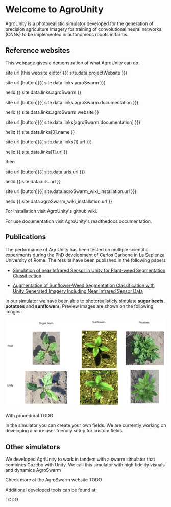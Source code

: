 # Welcome to AgroUnity

AgroUnity is a photorealistic simulator developed for the generation of precision agriculture imagery for training of convolutional neural networks (CNNs) to be implemented in autonomous robots in farms.

## Reference websites

This webpage gives a demonstration of what AgroUnity can do.

site url [this website eidtor]({{ site.data.projectWebsite }})

site url [button]({{ site.data.links.agroSwarm }})

hello {{ site.data.links.agroSwarm }}

site url [button]({{ site.data.links.agroSwarm.documentation }})

hello {{ site.data.links.agroSwarm.website }}

site url [button]({{ site.data.links[agroSwarm.documentation] }})

hello {{ site.data.links[0].name }}

site url [button]({{ site.data.links[1].url }})

hello {{ site.data.links[1].url }}

then

site url [button]({{ site.data.urls.url }})

hello {{ site.data.urls.url }}

site url [button]({{ site.data.agroSwarm_wiki_installation.url }})

hello {{ site.data.agroSwarm_wiki_installation.url }}

For installation visit AgroUnity's github wiki.

For use documentation visit AgroUnity's readthedocs documentation.

## Publications

The performance of AgriUnity has been tested on multiple scientific experiments during the PhD development of Carlos Carbone in La Sapienza University of Rome. The results have been published in the following papers

* [Simulation of near Infrared Sensor in Unity for Plant-weed Segmentation Classification](https://www.semanticscholar.org/paper/Simulation-of-near-Infrared-Sensor-in-Unity-for-Carbone-Potena/1999b23a7080c7248477f6da1a8b8b260eb7b918)

* [Augmentation of Sunflower-Weed Segmentation Classification with Unity Generated Imagery Including Near Infrared Sensor Data](https://rd.springer.com/chapter/10.1007/978-3-030-84811-8_3)

In our simulator we have been able to photorealisticly simulate **sugar beets**, **potatoes** and **sunflowers**. Preview images are shown on the following images:

![Simulated plants screenshot](images/plants_screenshot.png)

With procedural TODO

In the simulator you can create your own fields. We are currently working on developing a more user friendly setup for custom fields

## Other simulators

We developed AgriUnity to work in tandem with a swarm simulator that combines Gazebo with Unity. We call this simulator with high fidelity visuals and dynamics AgroSwarm

Check more at the AgroSwarm website TODO

Additional developed tools can be found at: 

TODO


